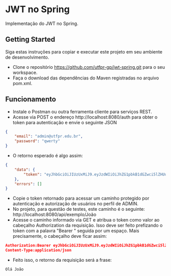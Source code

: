 # JWT no Spring 

Implementação do JWT no Spring.

## Getting Started

Siga estas instruções para copiar e executar este projeto em seu ambiente de desenvolvimento.

* Clone o repositório https://github.com/utfpr-gp/jwt-spring.git para o seu workspace.
* Faça o download das dependências do Maven registradas no arquivo pom.xml.

## Funcionamento

* Instale o Postman ou outra ferramenta cliente para serviços REST.
* Acesse via POST o endereço http://localhost:8080/auth para obter o token para autenticação e envie o seguinte JSON
```json
{
	"email": "admin@utfpr.edu.br",
	"password": "qwerty"
}
````
* O retorno esperado é algo assim:
```json
{
    "data": {
        "token": "eyJhbGciOiJIUzUxMiJ9.eyJzdWIiOiJhZG1pbkB1dGZwci5lZHUuYnIiLCJyb2xlIjoiUk9MRV9BRE1JTiIsImNyZWF0ZWQiOjE1NDIwMjg5MDk3MTIsImV4cCI6MTU0MjAyOTUxNX0.lY4Tq5iVdihZtaLZ22CE8ZupLr3xbC12e3fRJYcOsa7ygmrpxjnSSb14wwaTn-ddXtpAJ-d1fZP3XBAueVttSQ"
    },
    "errors": []
}
```
* Copie o token retornado para acessar um caminho protegido por autenticação e autorização de usuários no perfil de ADMIN. 
* No projeto, para questão de testes, este caminho é o seguinte: http://localhost:8080/api/exemplo/João
* Acesse o caminho informado via GET e atribua o token como valor ao cabeçalho Authorization da requisição. Isso deve ser feito prefizando o token com a palavra "Bearer " seguida por um espaço. Mais precisamente, o cabeçalho deve ficar assim:
```json
Authorization:Bearer eyJhbGciOiJIUzUxMiJ9.eyJzdWIiOiJhZG1pbkB1dGZwci5lZHUuYnIiLCJyb2xlIjoiUk9MRV9BRE1JTiIsImNyZWF0ZWQiOjE1NDIwMjg5MDk3MTIsImV4cCI6MTU0MjAyOTUxNX0.lY4Tq5iVdihZtaLZ22CE8ZupLr3xbC12e3fRJYcOsa7ygmrpxjnSSb14wwaTn-ddXtpAJ-d1fZP3XBAueVttSQ
Content-Type:application/json
```
* Feito isso, o retorno da requisição será a frase:
```
Olá João
```
